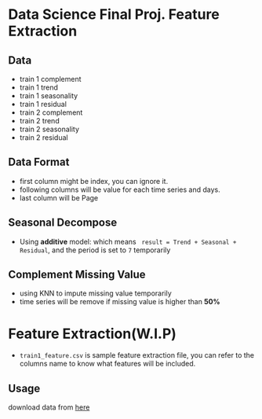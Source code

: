 # Data Science Final Proj. Feature Extraction 

## Data
-  train 1 complement
-  train 1 trend
-  train 1 seasonality
-  train 1 residual
-  train 2 complement
-  train 2 trend
-  train 2 seasonality
-  train 2 residual

## Data Format
- first column might be index, you can ignore it.
- following columns will be value for each time series and days.
- last column will be Page

## Seasonal Decompose
- Using **additive** model: which means 
 ` result = Trend + Seasonal + Residual`, and the period is set to `7` temporarily 

## Complement Missing Value
- using KNN to impute missing value temporarily
- time series will be remove if missing value is higher than **50%** 

# Feature Extraction(W.I.P)
- `train1_feature.csv` is sample feature extraction file, you can refer to the columns name to know what features will be included. 

## Usage
download data from [here](https://drive.google.com/drive/folders/1FuRki8KuII1hj-868KJeClXOgTqKcYVj?usp=sharing)  

 